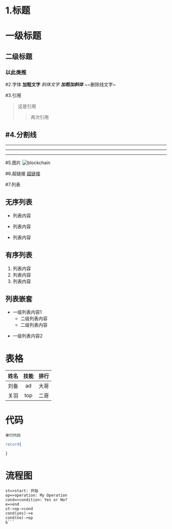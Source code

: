 # 1.标题
# 一级标题 
## 二级标题 
### 以此类推

#2.字体
**加粗文字**
*斜体文字*
***加粗加斜体***
~~删除线文字~

#3.引用
>这是引用
>>再次引用

#4.分割线
---
----
***
*****

#5.图片
![blockchain](https://ss0.bdstatic.com/70cFvHSh_Q1YnxGkpoWK1HF6hhy/it/u=702257389,1274025419&fm=27&gp=0.jpg "图片hover描述")

#6.超链接
[超链接](https://www.baidu.com "超链接hover描述")

#7.列表
## 无序列表
- 列表内容
* 列表内容
+ 列表内容

## 有序列表
1. 列表内容
2. 列表内容
3. 列表内容

## 列表嵌套
- 一级列表内容1
    - 二级列表内容
    + 二级列表内容
* 一级列表内容2

# 表格
姓名|技能|排行
--|:--:|--:
刘备|ad|大哥
关羽|top|二哥

# 代码
`单行代码`

``` erlang
record{

}
```

# 流程图

```flow
st=>start: 开始
op=>operation: My Operation
cond=>condition: Yes or No?
e=>end
st->op->cond
cond(yes)->e
cond(no)->op
&```
